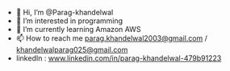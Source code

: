 - 👋 Hi, I’m @Parag-khandelwal
- 👀 I’m interested in programming
- 🌱 I’m currently learning Amazon AWS
- 📫 How to reach me parag.khandelwal2003@gmail.com / khandelwalparag025@gmail.com
- linkedIn : www.linkedin.com/in/parag-khandelwal-479b91223


<!---
Parag-khandelwal/Parag-khandelwal is a ✨ special ✨ repository because its `README.md` (this file) appears on your GitHub profile.
You can click the Preview link to take a look at your changes.
--->
